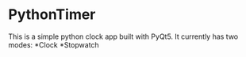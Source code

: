 # PythonTimer
This is a simple python clock app built with PyQt5.
It currently has two modes:
*Clock
*Stopwatch

